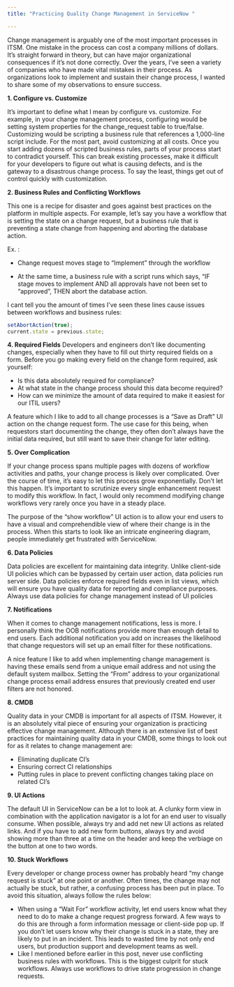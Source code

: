 ```yaml
---
title: "Practicing Quality Change Management in ServiceNow "

---
```


Change management is arguably one of the most important processes in ITSM.  One mistake in the process can cost a company millions of dollars.  It’s straight forward in theory, but can have major organizational consequences if it’s not done correctly.  Over the years, I’ve seen a variety of companies who have made vital mistakes in their process.  As organizations look to implement and sustain their change process, I wanted to share some of my observations to ensure success.

**1. Configure vs. Customize**

It’s important to define what I mean by configure vs. customize.  For example, in your change management process, configuring would be setting system properties for the change_request table to true/false.  Customizing would be scripting a business rule that references a 1,000-line script include.  For the most part, avoid customizing at all costs.  Once you start adding dozens of scripted business rules, parts of your process start to contradict yourself.  This can break existing processes, make it difficult for your developers to figure out what is causing defects, and is the gateway to a disastrous change process.  To say the least, things get out of control quickly with customization. 

**2. Business Rules and Conflicting Workflows**

This one is a recipe for disaster and goes against best practices on the platform in multiple aspects.  For example, let’s say you have a workflow that is setting the state on a change request, but a business rule that is preventing a state change from happening and aborting the database action.

Ex. :

-	Change request moves stage to “Implement” through the workflow

- At the same time, a business rule with a script runs which says, “IF stage moves to implement AND all approvals have not been set to “approved”, THEN abort the database action.  

I cant tell you the amount of times I’ve seen these lines cause issues between workflows and business rules: 

```javascript
setAbortAction(true);
current.state = previous.state;
```

**4. Required Fields**
Developers and engineers don’t like documenting changes, especially when they have to fill out thirty required fields on a form.  Before you go making every field on the change form required, ask yourself:

- Is this data absolutely required for compliance?
- At what state in the change process should this data become required?
- How can we minimize the amount of data required to make it easiest for our ITIL users?

A feature which I like to add to all change processes is a “Save as Draft” UI action on the change request form.  The use case for this being, when requestors start documenting the change, they often don’t always have the initial data required, but still want to save their change for later editing.

**5. Over Complication**

If your change process spans multiple pages with dozens of workflow activities and paths, your change process is likely over complicated.  Over the course of time, it’s easy to let this process grow exponentially.  Don’t let this happen.  It’s important to scrutinize every single enhancement request to modify this workflow.  In fact, I would only recommend modifying change workflows very rarely once you have in a steady place.

The purpose of the “show workflow” UI action is to allow your end users to have a visual and comprehendible view of where their change is in the process.  When this starts to look like an intricate engineering diagram, people immediately get frustrated with ServiceNow.

**6. Data Policies**

Data policies are excellent for maintaining data integrity.  Unlike client-side UI policies which can be bypassed by certain user action, data policies run server side.  Data policies enforce required fields even in list views, which will ensure you have quality data for reporting and compliance purposes.  Always use data policies for change management instead of UI policies

**7. Notifications**

When it comes to change management notifications, less is more.  I personally think the OOB notifications provide more than enough detail to end users.  Each additional notification you add on increases the likelihood that change requestors will set up an email filter for these notifications.

A nice feature I like to add when implementing change management is having these emails send from a unique email address and not using the default system mailbox.  Setting the “From” address to your organizational change process email address ensures that previously created end user filters are not honored.

**8. CMDB**

Quality data in your CMDB is important for all aspects of ITSM.  However, it is an absolutely vital piece of ensuring your organization is practicing effective change management.  Although there is an extensive list of best practices for maintaining quality data in your CMDB, some things to look out for as it relates to change management are:

-	Eliminating duplicate CI’s
-	Ensuring correct CI relationships
-	Putting rules in place to prevent conflicting changes taking place on related CI’s

**9. UI Actions**

The default UI in ServiceNow can be a lot to look at.  A clunky form view in combination with the application navigator is a lot for an end user to visually consume.  When possible, always try and add net new UI actions as related links.  And if you have to add new form buttons, always try and avoid showing more than three at a time on the header and keep the verbiage on the button at one to two words.

**10. Stuck Workflows**

Every developer or change process owner has probably heard “my change request is stuck” at one point or another.  Often times, the change may not actually be stuck, but rather, a confusing process has been put in place.  To avoid this situation, always follow the rules below:

-	When using a “Wait For” workflow activity, let end users know what they need to do to make a change request progress forward.  A few ways to do this are through a form information message or client-side pop up.  If you don’t let users know why their change is stuck in a state, they are likely to put in an incident.  This leads to wasted time by not only end users, but production support 	and development teams as well.
-	Like I mentioned before earlier in this post, never use conflicting business rules with workflows.  This is the biggest culprit for stuck workflows. Always use workflows to drive state progression in change requests.

